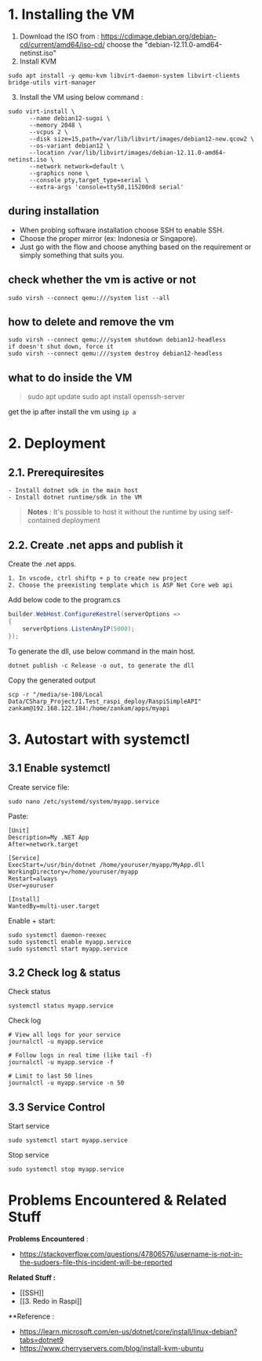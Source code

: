 

# 1. Installing the VM 

1. Download the ISO from : https://cdimage.debian.org/debian-cd/current/amd64/iso-cd/ choose the "debian-12.11.0-amd64-netinst.iso"
2. Install KVM
```
sudo apt install -y qemu-kvm libvirt-daemon-system libvirt-clients bridge-utils virt-manager
```
 
3. Install the VM using below command :
```
sudo virt-install \
	  --name debian12-sugoi \
	  --memory 2048 \
	  --vcpus 2 \
	  --disk size=15,path=/var/lib/libvirt/images/debian12-new.qcow2 \
	  --os-variant debian12 \
	  --location /var/lib/libvirt/images/debian-12.11.0-amd64-netinst.iso \
	  --network network=default \
	  --graphics none \
	  --console pty,target_type=serial \
	  --extra-args 'console=ttyS0,115200n8 serial'
```
## during installation
- When probing software installation choose SSH to enable SSH.
- Choose the proper mirror (ex: Indonesia or Singapore).
- Just go with the flow and choose anything based on the requirement or simply something that suits you.

## check whether the vm is active or not
```
sudo virsh --connect qemu:///system list --all
```

## how to delete and remove the vm
```
sudo virsh --connect qemu:///system shutdown debian12-headless
if doesn't shut down, force it
sudo virsh --connect qemu:///system destroy debian12-headless
```

## what to do inside the VM

>sudo apt update
>sudo apt install openssh-server

get the ip after install the vm using `ip a`

# 2. Deployment

## 2.1. Prerequiresites

```
- Install dotnet sdk in the main host
- Install dotnet runtime/sdk in the VM
```

>**Notes** : It's possible to host it without the runtime by using self-contained deployment

## 2.2. Create .net apps and publish it

Create the .net apps.
```
1. In vscode, ctrl shiftp + p to create new project
2. Choose the preexisting template which is ASP Net Core web api
```

Add below code to the program.cs
```c#
builder.WebHost.ConfigureKestrel(serverOptions =>
{
	serverOptions.ListenAnyIP(5000);
});
```

To generate the dll, use below command in the main host.
```
dotnet publish -c Release -o out, to generate the dll
```

Copy the generated output 
```
scp -r "/media/se-108/Local Data/CSharp_Project/1.Test_raspi_deploy/RaspiSimpleAPI" zankam@192.168.122.184:/home/zankam/apps/myapi
```


# 3. Autostart with systemctl

## 3.1 Enable systemctl
Create service file:
```
sudo nano /etc/systemd/system/myapp.service
```

Paste:
```
[Unit]
Description=My .NET App
After=network.target

[Service]
ExecStart=/usr/bin/dotnet /home/youruser/myapp/MyApp.dll
WorkingDirectory=/home/youruser/myapp
Restart=always
User=youruser

[Install]
WantedBy=multi-user.target

```

Enable + start:
```
sudo systemctl daemon-reexec
sudo systemctl enable myapp.service
sudo systemctl start myapp.service
```

## 3.2 Check log & status
Check status
```
systemctl status myapp.service
```

Check log
```
# View all logs for your service
journalctl -u myapp.service

# Follow logs in real time (like tail -f)
journalctl -u myapp.service -f

# Limit to last 50 lines
journalctl -u myapp.service -n 50
```

## 3.3 Service Control
Start service
```
sudo systemctl start myapp.service
```

Stop service
```
sudo systemctl stop myapp.service
```





# Problems Encountered & Related Stuff
**Problems Encountered** :
- https://stackoverflow.com/questions/47806576/username-is-not-in-the-sudoers-file-this-incident-will-be-reported

**Related Stuff :**
- [[SSH]]
- [[3. Redo in Raspi]]

**Reference : 
- https://learn.microsoft.com/en-us/dotnet/core/install/linux-debian?tabs=dotnet9
- https://www.cherryservers.com/blog/install-kvm-ubuntu